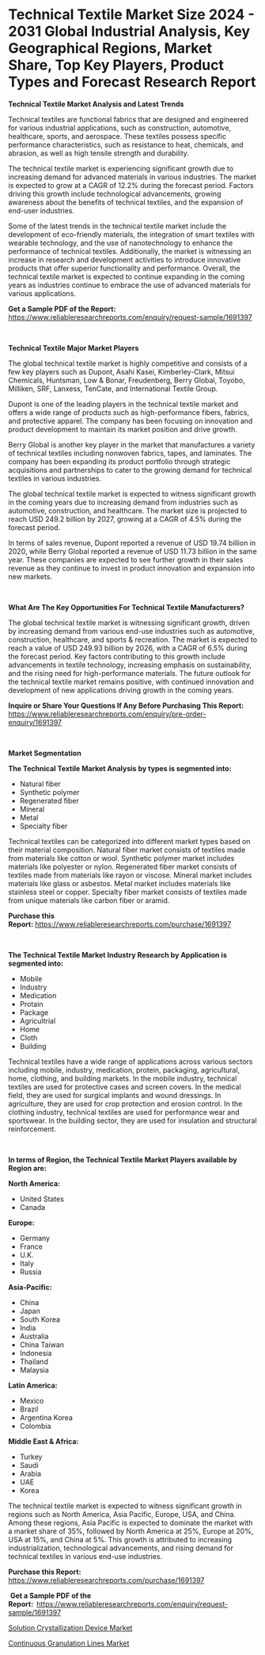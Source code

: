 <p><h1>Technical Textile Market Size 2024 - 2031 Global Industrial Analysis, Key Geographical Regions, Market Share, Top Key Players, Product Types and Forecast Research Report</h1></p><p><strong>Technical Textile Market Analysis and Latest Trends</strong></p>
<p><p>Technical textiles are functional fabrics that are designed and engineered for various industrial applications, such as construction, automotive, healthcare, sports, and aerospace. These textiles possess specific performance characteristics, such as resistance to heat, chemicals, and abrasion, as well as high tensile strength and durability.</p><p>The technical textile market is experiencing significant growth due to increasing demand for advanced materials in various industries. The market is expected to grow at a CAGR of 12.2% during the forecast period. Factors driving this growth include technological advancements, growing awareness about the benefits of technical textiles, and the expansion of end-user industries.</p><p>Some of the latest trends in the technical textile market include the development of eco-friendly materials, the integration of smart textiles with wearable technology, and the use of nanotechnology to enhance the performance of technical textiles. Additionally, the market is witnessing an increase in research and development activities to introduce innovative products that offer superior functionality and performance. Overall, the technical textile market is expected to continue expanding in the coming years as industries continue to embrace the use of advanced materials for various applications.</p></p>
<p><strong>Get a Sample PDF of the Report:&nbsp;</strong> <a href="https://www.reliableresearchreports.com/enquiry/request-sample/1691397">https://www.reliableresearchreports.com/enquiry/request-sample/1691397</a></p>
<p>&nbsp;</p>
<p><strong>Technical Textile Major Market Players</strong></p>
<p><p>The global technical textile market is highly competitive and consists of a few key players such as Dupont, Asahi Kasei, Kimberley-Clark, Mitsui Chemicals, Huntsman, Low & Bonar, Freudenberg, Berry Global, Toyobo, Milliken, SRF, Lanxess, TenCate, and International Textile Group. </p><p>Dupont is one of the leading players in the technical textile market and offers a wide range of products such as high-performance fibers, fabrics, and protective apparel. The company has been focusing on innovation and product development to maintain its market position and drive growth. </p><p>Berry Global is another key player in the market that manufactures a variety of technical textiles including nonwoven fabrics, tapes, and laminates. The company has been expanding its product portfolio through strategic acquisitions and partnerships to cater to the growing demand for technical textiles in various industries.</p><p>The global technical textile market is expected to witness significant growth in the coming years due to increasing demand from industries such as automotive, construction, and healthcare. The market size is projected to reach USD 249.2 billion by 2027, growing at a CAGR of 4.5% during the forecast period.</p><p>In terms of sales revenue, Dupont reported a revenue of USD 19.74 billion in 2020, while Berry Global reported a revenue of USD 11.73 billion in the same year. These companies are expected to see further growth in their sales revenue as they continue to invest in product innovation and expansion into new markets.</p></p>
<p>&nbsp;</p>
<p><strong>What Are The Key Opportunities For Technical Textile Manufacturers?</strong></p>
<p><p>The global technical textile market is witnessing significant growth, driven by increasing demand from various end-use industries such as automotive, construction, healthcare, and sports & recreation. The market is expected to reach a value of USD 249.93 billion by 2026, with a CAGR of 6.5% during the forecast period. Key factors contributing to this growth include advancements in textile technology, increasing emphasis on sustainability, and the rising need for high-performance materials. The future outlook for the technical textile market remains positive, with continued innovation and development of new applications driving growth in the coming years.</p></p>
<p><strong>Inquire or Share Your Questions If Any Before Purchasing This Report:</strong> <a href="https://www.reliableresearchreports.com/enquiry/pre-order-enquiry/1691397">https://www.reliableresearchreports.com/enquiry/pre-order-enquiry/1691397</a></p>
<p>&nbsp;</p>
<p><strong>Market Segmentation</strong></p>
<p><strong>The Technical Textile Market Analysis by types is segmented into:</strong></p>
<p><ul><li>Natural fiber</li><li>Synthetic polymer</li><li>Regenerated fiber</li><li>Mineral</li><li>Metal</li><li>Specialty fiber</li></ul></p>
<p><p>Technical textiles can be categorized into different market types based on their material composition. Natural fiber market consists of textiles made from materials like cotton or wool. Synthetic polymer market includes materials like polyester or nylon. Regenerated fiber market consists of textiles made from materials like rayon or viscose. Mineral market includes materials like glass or asbestos. Metal market includes materials like stainless steel or copper. Specialty fiber market consists of textiles made from unique materials like carbon fiber or aramid.</p></p>
<p><strong>Purchase this Report:&nbsp;</strong><a href="https://www.reliableresearchreports.com/purchase/1691397">https://www.reliableresearchreports.com/purchase/1691397</a></p>
<p>&nbsp;</p>
<p><strong>The Technical Textile Market Industry Research by Application is segmented into:</strong></p>
<p><ul><li>Mobile</li><li>Industry</li><li>Medication</li><li>Protain</li><li>Package</li><li>Agricultrial</li><li>Home</li><li>Cloth</li><li>Building</li></ul></p>
<p><p>Technical textiles have a wide range of applications across various sectors including mobile, industry, medication, protein, packaging, agricultural, home, clothing, and building markets. In the mobile industry, technical textiles are used for protective cases and screen covers. In the medical field, they are used for surgical implants and wound dressings. In agriculture, they are used for crop protection and erosion control. In the clothing industry, technical textiles are used for performance wear and sportswear. In the building sector, they are used for insulation and structural reinforcement.</p></p>
<p>&nbsp;</p>
<p><strong>In terms of Region, the Technical Textile Market Players available by Region are:</strong></p>
<p>
    <p> <strong> North America: </strong>
        <ul>
            <li>United States</li>
            <li>Canada</li>
        </ul>
        </p> 
    <p> <strong> Europe: </strong>
        <ul>
            <li>Germany</li>
            <li>France</li>
            <li>U.K.</li>
            <li>Italy</li>
            <li>Russia</li>
        </ul>
        </p> 
    <p> <strong> Asia-Pacific: </strong>
        <ul>
            <li>China</li>
            <li>Japan</li>
            <li>South Korea</li>
            <li>India</li>
            <li>Australia</li>
            <li>China Taiwan</li>
            <li>Indonesia</li>
            <li>Thailand</li>
            <li>Malaysia</li>
        </ul>
        </p> 
    <p> <strong> Latin America: </strong>
        <ul>
            <li>Mexico</li>
            <li>Brazil</li>
            <li>Argentina Korea</li>
            <li>Colombia</li>
        </ul>
        </p> 
    <p> <strong> Middle East & Africa: </strong>
        <ul>
            <li>Turkey</li>
            <li>Saudi</li>
            <li>Arabia</li>
            <li>UAE</li>
            <li>Korea</li>
        </ul>
    </p>
    </p>
<p><p>The technical textile market is expected to witness significant growth in regions such as North America, Asia Pacific, Europe, USA, and China. Among these regions, Asia Pacific is expected to dominate the market with a market share of 35%, followed by North America at 25%, Europe at 20%, USA at 15%, and China at 5%. This growth is attributed to increasing industrialization, technological advancements, and rising demand for technical textiles in various end-use industries.</p></p>
<p><strong>Purchase this Report: </strong><a href="https://www.reliableresearchreports.com/purchase/1691397">https://www.reliableresearchreports.com/purchase/1691397</a></p>
<p>&nbsp;<strong>Get a Sample PDF of the Report:&nbsp;&nbsp;</strong><a href="https://www.reliableresearchreports.com/enquiry/request-sample/1691397">https://www.reliableresearchreports.com/enquiry/request-sample/1691397</a></p>
<p><strong></strong></p>
<p><p><a href="https://issuu.com/reportprime-2/docs/solution-crystallization-device-market-size-2030.p">Solution Crystallization Device Market</a></p><p><a href="https://issuu.com/reportprime-2/docs/continuous-granulation-lines-market-size-2030.pptx">Continuous Granulation Lines Market</a></p></p>